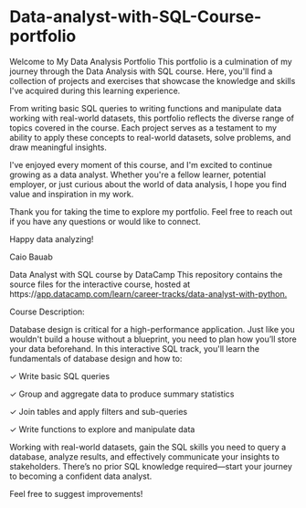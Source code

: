 # Data-analyst-with-SQL-Course-portfolio

Welcome to My Data Analysis Portfolio
This portfolio is a culmination of my journey through the Data Analysis with SQL course. Here, you'll find a collection of projects and exercises that showcase the knowledge and skills I've acquired during this learning experience.

From writing basic SQL queries to writing functions and manipulate data working with real-world datasets, this portfolio reflects the diverse range of topics covered in the course. Each project serves as a testament to my ability to apply these concepts to real-world datasets, solve problems, and draw meaningful insights.

I've enjoyed every moment of this course, and I'm excited to continue growing as a data analyst. Whether you're a fellow learner, potential employer, or just curious about the world of data analysis, I hope you find value and inspiration in my work.

Thank you for taking the time to explore my portfolio. Feel free to reach out if you have any questions or would like to connect.

Happy data analyzing!

Caio Bauab

Data Analyst with SQL course by DataCamp
This repository contains the source files for the interactive course, hosted at https://[app.datacamp.com/learn/career-tracks/data-analyst-with-python.](https://app.datacamp.com/learn/career-tracks/data-analyst-in-sql)

Course Description:

Database design is critical for a high-performance application. Just like you wouldn't build a house without a blueprint, you need to plan how you’ll store your data beforehand. In this interactive SQL track, you'll learn the fundamentals of database design and how to:

✓ Write basic SQL queries

✓ Group and aggregate data to produce summary statistics

✓ Join tables and apply filters and sub-queries

✓ Write functions to explore and manipulate data

Working with real-world datasets, gain the SQL skills you need to query a database, analyze results, and effectively communicate your insights to stakeholders. There’s no prior SQL knowledge required—start your journey to becoming a confident data analyst.

Feel free to suggest improvements!
